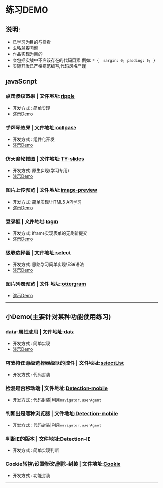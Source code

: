 # 练习DEMO
## 说明:
- 已学习为目的与查看
- 忽略兼容问题
- 作品实现为目的
- 会包括实战中不应该存在的代码因素
例如:
 `` * { 
        margin: 0;
        padding: 0;
     } ``
- 实际开发已严格规范编写,代码风格严谨
## javaScript

### 点击波纹效果 | 文件地址:[ripple](./JavaScript/ripple/)
- 开发方式 : 简单实现
- [演示Demo](https://mutoumiao.github.io/sample-reels/JavaScript/ripple/ripple.html)

### 手风琴效果 | 文件地址:[collpase](./JavaScript/collpase/)
- 开发方式 : 组件化开发 
- [演示Demo](https://mutoumiao.github.io/sample-reels/JavaScript/collpase/collpase.html)

### 仿天谕轮播图 | 文件地址:[TY-slides](./JavaScript/TY-slides/)
- 开发方式: 原生实现(学习专用)
- [演示Demo](https://mutoumiao.github.io/sample-reels/JavaScript/TY-slides/index.html)

### 图片上传预览 | 文件地址:[image-preview](./JavaScript/image-preview/)
- 开发方式: 简单实现\HTML5 API学习
- [演示Demo](https://mutoumiao.github.io/sample-reels/JavaScript/image-preview/image.html)

### 登录框 | 文件地址:[login](./JavaScript/login/)
- 开发方式: iframe实现表单的无刷新提交
- [演示Demo](https://mutoumiao.github.io/sample-reels/JavaScript/login/login.html)

### 级联选择器 | 文件地址:[select](./JavaScript/select/)
- 开发方式: 思路学习简单实现\ES6语法
- [演示Demo](https://mutoumiao.github.io/sample-reels/JavaScript/select/select.html)

### 图片列表预览 | 文件 地址:[ottergram](./JavaScript/ottergram/)
- [演示Demo](https://mutoumiao.github.io/sample-reels/JavaScript/ottergram/index.html)

---------------------------------------------------------
## 小Demo(主要针对某种功能使用练习)

### data-属性使用 | 文件地址:[data](./min-demo/data.html)
- 开发方式 : 简单实现
- [演示Demo](https://mutoumiao.github.io/sample-reels/min-demo/data.html)
### 可支持任意级选择器级联的控件 | 文件地址:[selectList](./min-demo/selectList.js)
- 开发方式 : 代码封装
### 检测是否移动端 | 文件地址:[Detection-mobile](./min-demo/Detection-mobile.js)
- 开发方式 : 代码封装|利用`navigator.userAgent`
### 判断出是哪种浏览器 | 文件地址:[Detection-mobile](./min-demo/Detection-browser.js)
- 开发方式 : 代码封装|利用`navigator.userAgent`
### 判断IE的版本 | 文件地址:[Detection-IE](./min-demo/Detection-IE.js)
- 开发方式 : 简单实现判断
### Cookie转换\设置修改\删除-封装 | 文件地址:[Cookie](./min-demo/cookie.js)
- 开发方式 : 功能封装

----------------------------------------------------------
